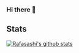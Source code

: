 ### Hi there 👋
## Stats
[![Rafasashi's github stats](https://github-readme-stats.vercel.app/api?username=rafasashi)](https://github.com/rafasashi/)
<!--
**rafasashi/rafasashi** is a ✨ _special_ ✨ repository because its `README.md` (this file) appears on your GitHub profile.

Here are some ideas to get you started:

- 🔭 I’m currently working on ...
- 🌱 I’m currently learning ...
- 👯 I’m looking to collaborate on ...
- 🤔 I’m looking for help with ...
- 💬 Ask me about ...
- 📫 How to reach me: ...
- 😄 Pronouns: ...
- ⚡ Fun fact: ...@
-->
